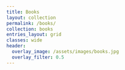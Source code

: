 ```yaml
---
title: Books
layout: collection
permalink: /books/
collection: books
entries_layout: grid
classes: wide
header:
  overlay_image: /assets/images/books.jpg
  overlay_filter: 0.5
---
```

